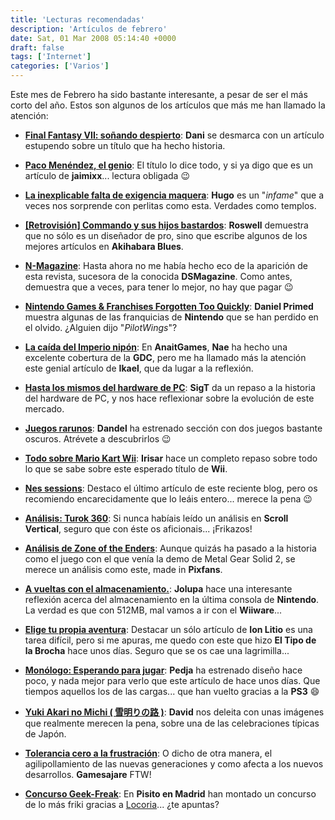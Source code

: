 ```yaml
---
title: 'Lecturas recomendadas'
description: 'Artículos de febrero'
date: Sat, 01 Mar 2008 05:14:40 +0000
draft: false
tags: ['Internet']
categories: ['Varios']
---
```


Este mes de Febrero ha sido bastante interesante, a pesar de ser el más corto del año. Estos son algunos de los artículos que más me han llamado la atención:

*   [**Final Fantasy VII: soñando despierto**](http://freakscity.blogspot.com/2008/02/final-fantasy-vii-soando-despierto.html): **Dani** se desmarca con un artículo estupendo sobre un título que ha hecho historia.
*   [**Paco Menéndez, el genio**](http://www.lacoctelera.com/jaimixx/post/2008/02/16/paco-menendez-genio): El título lo dice todo, y si ya digo que es un artículo de **jaimixx**... lectura obligada :wink:

*   [**La inexplicable falta de exigencia maquera**](http://solo.infames.org/la-inexplicable-falta-de-exigencia-maquera/): **Hugo** es un "_infame_" que a veces nos sorprende con perlitas como esta. Verdades como templos.
*   [**\[Retrovisión\] Commando y sus hijos bastardos**](http://akihabarablues.com/2008/02/08/retrovision-commando-y-sus-hijos-bastardos/): **Roswell** demuestra que no sólo es un diseñador de pro, sino que escribe algunos de los mejores artículos en **Akihabara Blues**.
*   [**N-Magazine**](http://n-magazine.es/): Hasta ahora no me había hecho eco de la aparición de esta revista, sucesora de la conocida **DSMagazine**. Como antes, demuestra que a veces, para tener lo mejor, no hay que pagar :wink:
*   [**Nintendo Games & Franchises Forgotten Too Quickly**](http://www.racketboy.com/retro/nintendo/2008/02/nintendo-games-franchises-forgotten-too-quickly.html): **Daniel Primed** muestra algunas de las franquicias de **Nintendo** que se han perdido en el olvido. ¿Alguien dijo "_PilotWings_"?
*   [**La caída del Imperio nipón**](http://www.anaitgames.com/la-caida-del-imperio-nipon/): En **AnaitGames**, **Nae** ha hecho una excelente cobertura de la **GDC**, pero me ha llamado más la atención este genial artículo de **Ikael**, que da lugar a la reflexión.
*   [**Hasta los mismos del hardware de PC**](http://sigt.net/archivo/hasta-los-mismos-del-hardware-de-pc.xhtml): **SigT** da un repaso a la historia del hardware de PC, y nos hace reflexionar sobre la evolución de este mercado.
*   [**Juegos rarunos**](http://www.dandel.net/category/videojuegos/juegos-rarunos/): **Dandel** ha estrenado sección con dos juegos bastante oscuros. Atrévete a descubrirlos :wink:
*   [**Todo sobre Mario Kart Wii**](http://vgchannel.net/2008/02/todo-sobre-mario-kart-wii.html): **Irisar** hace un completo repaso sobre todo lo que se sabe sobre este esperado título de **Wii**.
*   [**Nes sessions**](http://yocreoqueno.wordpress.com/2008/02/26/nes-sessions/): Destaco el último artículo de este reciente blog, pero os recomiendo encarecidamente que lo leáis entero... merece la pena :wink:
*   [**Análisis: Turok 360**](http://scrollvertical.blogspot.com/2008/02/analisis-turok-360.html): Si nunca habíais leído un análisis en **Scroll Vertical**, seguro que con éste os aficionais... ¡Frikazos!
*   [**Análisis de Zone of the Enders**](http://www.pixfans.com/analisis-de-zone-of-the-enders/): Aunque quizás ha pasado a la historia como el juego con el que venía la demo de Metal Gear Solid 2, se merece un análisis como este, made in **Pixfans**.
*   [**A vueltas con el almacenamiento.**](http://www.lagrann.es/?itemid=3529): **Jolupa** hace una interesante reflexión acerca del almacenamiento en la última consola de **Nintendo**. La verdad es que con 512MB, mal vamos a ir con el **Wiiware**...
*   [**Elige tu propia aventura**](http://www.ionlitio.com/2008/02/27/elige-tu-propia-aventura/): Destacar un sólo artículo de **Ion Litio** es una tarea difícil, pero si me apuras, me quedo con este que hizo **El Tipo de la Brocha** hace unos días. Seguro que se os cae una lagrimilla...
*   [**Monólogo: Esperando para jugar**](http://elpixeblogdepedja.com/2008/02/monologo-esperando-para-jugar.html): **Pedja** ha estrenado diseño hace poco, y nada mejor para verlo que este artículo de hace unos días. Que tiempos aquellos los de las cargas... que han vuelto gracias a la **PS3** :smile:
*   [**Yuki Akari no Michi ( 雪明りの路 )**](http://flapyinjapan.com/2008/02/25/yuki-akari-no-michi-%e9%9b%aa%e6%98%8e%e3%82%8a%e3%81%ae%e8%b7%af/): **David** nos deleita con unas imágenes que realmente merecen la pena, sobre una de las celebraciones típicas de Japón.
*   [**Tolerancia cero a la frustración**](http://www.gamesajare.com/2.0/2008/02/27/tolerancia-cero-a-la-frustracion/): O dicho de otra manera, el agilipollamiento de las nuevas generaciones y como afecta a los nuevos desarrollos. **Gamesajare** FTW!
*   [**Concurso Geek-Freak**](http://www.pisitoenmadrid.com/blog/2008/02/concurso-geek-freak/): En **Pisito en Madrid** han montado un concurso de lo más friki gracias a [Locoria](http://www.locoria.com/)... ¿te apuntas?